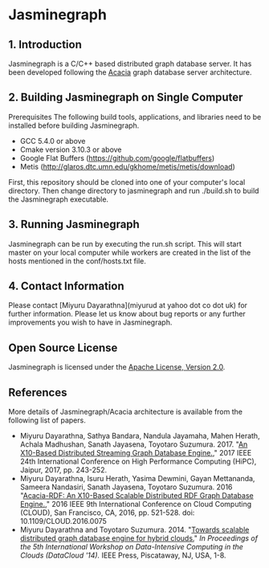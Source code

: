# Jasminegraph

## 1. Introduction
Jasminegraph is a C/C++ based distributed graph database server. It has been developed following the [Acacia](https://github.com/miyurud/Acacia) graph database server architecture.

## 2. Building Jasminegraph on Single Computer
Prerequisites
The following build tools, applications, and libraries need to be installed before building Jasminegraph.
- GCC 5.4.0 or above
- Cmake version 3.10.3 or above
- Google Flat Buffers (https://github.com/google/flatbuffers)
- Metis (http://glaros.dtc.umn.edu/gkhome/metis/metis/download)

First, this repository should be cloned into one of your computer's local directory. Then change directory to jasminegraph and run ./build.sh to build the Jasminegraph executable.

## 3. Running Jasminegraph
Jasminegraph can be run by executing the run.sh script. This will start master on your local computer while workers are created in the list of the hosts mentioned in the conf/hosts.txt file.

## 4. Contact Information

Please contact [Miyuru Dayarathna](miyurud at yahoo dot co dot uk) for further information. Please let us know about bug reports or any further improvements you wish to have in Jasminegraph.

## Open Source License
Jasminegraph is licensed under the [Apache License, Version 2.0](http://www.apache.org/licenses/LICENSE-2.0).

## References
More details of Jasminegraph/Acacia architecture is available from the following list of papers.

- Miyuru Dayarathna, Sathya Bandara, Nandula Jayamaha, Mahen Herath, Achala Madhushan, Sanath Jayasena, Toyotaro Suzumura. 2017. "[An X10-Based Distributed Streaming Graph Database Engine.](https://doi.org/10.1109/HiPC.2017.00036)," 2017 IEEE 24th International Conference on High Performance Computing (HiPC), Jaipur, 2017, pp. 243-252.
- Miyuru Dayarathna, Isuru Herath, Yasima Dewmini, Gayan Mettananda, Sameera Nandasiri, Sanath Jayasena, Toyotaro Suzumura. 2016 "[Acacia-RDF: An X10-Based Scalable Distributed RDF Graph Database Engine.](https://doi.org/10.1109/CLOUD.2016.0075)," 2016 IEEE 9th International Conference on Cloud Computing (CLOUD), San Francisco, CA, 2016, pp. 521-528.
doi: 10.1109/CLOUD.2016.0075
- Miyuru Dayarathna and Toyotaro Suzumura. 2014. "[Towards scalable distributed graph database engine for hybrid clouds.](http://dx.doi.org/10.1109/DataCloud.2014.9)" *In Proceedings of the 5th International Workshop on Data-Intensive Computing in the Clouds (DataCloud '14).* IEEE Press, Piscataway, NJ, USA, 1-8.
